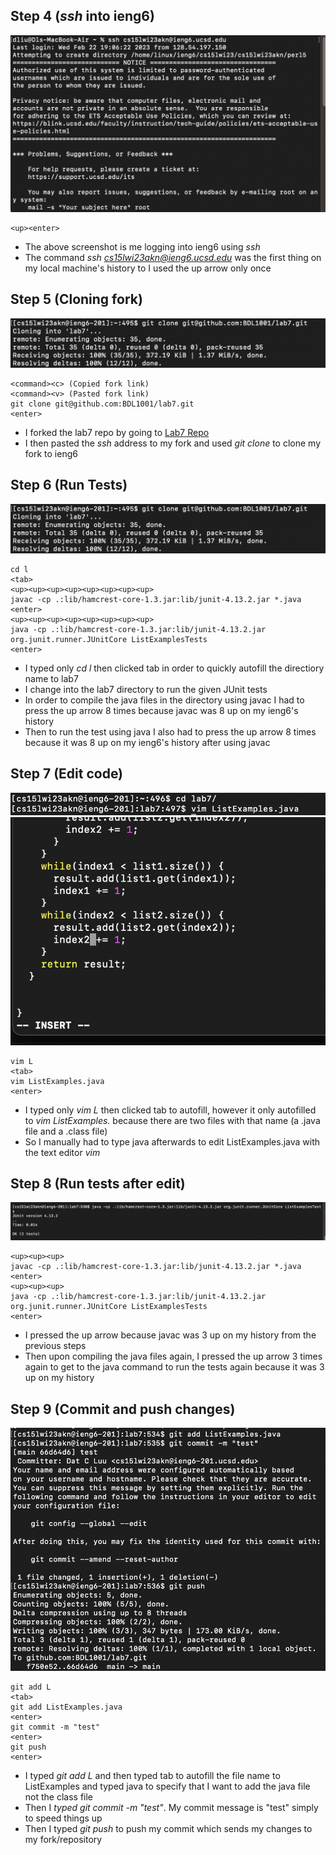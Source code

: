 ## Step 4 (*ssh* into ieng6)

![Step4](Step4.png)
```
<up><enter>
```
- The above screenshot is me logging into ieng6 using *ssh*
- The command *ssh cs15lwi23akn@ieng6.ucsd.edu* was the first thing on my local machine's history to I used the up arrow only once

## Step 5 (Cloning fork)

![Step5](Step5.png)
```
<command><c> (Copied fork link)
<command><v> (Pasted fork link)
git clone git@github.com:BDL1001/lab7.git
<enter>
```
- I forked the lab7 repo by going to [Lab7 Repo](https://github.com/ucsd-cse15l-w23/lab7)
- I then pasted the *ssh* address to my fork and used *git clone* to clone my fork to ieng6

## Step 6 (Run Tests)

![Step6](Step5.png)
```
cd l
<tab>
<up><up><up><up><up><up><up><up>
javac -cp .:lib/hamcrest-core-1.3.jar:lib/junit-4.13.2.jar *.java
<enter>
<up><up><up><up><up><up><up><up>
java -cp .:lib/hamcrest-core-1.3.jar:lib/junit-4.13.2.jar org.junit.runner.JUnitCore ListExamplesTests
<enter>
```
- I typed only *cd l* then clicked tab in order to quickly autofill the directiory name to lab7
- I change into the lab7 directory to run the given JUnit tests
- In order to compile the java files in the directory using javac I had to press the up arrow 8 times because javac was 8 up on my ieng6's history
- Then to run the test using java I also had to press the up arrow 8 times because it was 8 up on my ieng6's history after using javac

## Step 7 (Edit code)

![Step7](Step7.png)
![Step7vim](step7vim.png)
```
vim L
<tab>
vim ListExamples.java
<enter>
```
- I typed only *vim L* then clicked tab to autofill, however it only autofilled to *vim ListExamples.* because there are two files with that name (a .java file and a .class file)
- So I manually had to type java afterwards to edit ListExamples.java with the text editor *vim*

## Step 8 (Run tests after edit)

![Step8](Step8.png)
```
<up><up><up>
javac -cp .:lib/hamcrest-core-1.3.jar:lib/junit-4.13.2.jar *.java
<enter>
<up><up><up>
java -cp .:lib/hamcrest-core-1.3.jar:lib/junit-4.13.2.jar org.junit.runner.JUnitCore ListExamplesTests
<enter>
```
- I pressed the up arrow because javac was 3 up on my history from the previous steps
- Then upon compiling the java files again, I pressed the up arrow 3 times again to get to the java command to run the tests again because it was 3 up on my history

## Step 9 (Commit and push changes)

![Step9](Step9.png)
```
git add L
<tab>
git add ListExamples.java
<enter>
git commit -m "test"
<enter>
git push
<enter>
```
- I typed *git add L* and then typed tab to autofill the file name to ListExamples and typed java to specify that I want to add the java file not the class file
- Then I *typed git commit -m "test"*. My commit message is "test" simply to speed things up
- Then I typed *git push* to push my commit which sends my changes to my fork/repository
